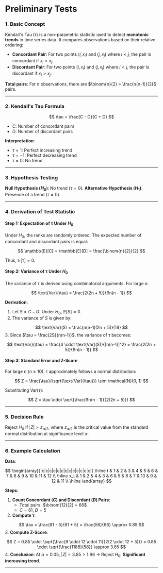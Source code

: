 # Preliminary Tests


### **1. Basic Concept**

Kendall's Tau (τ) is a non-parametric statistic used to detect **monotonic trends** in time series data. It compares observations based on their relative ordering:

- **Concordant Pair**: For two points $(i, x_i)$ and $(j, x_j)$ where $i < j$, the pair is concordant if $x_i < x_j$.
- **Discordant Pair**: For two points $(i, x_i)$ and $(j, x_j)$ where $i < j$, the pair is discordant if $x_i > x_j$.

**Total pairs**: For $n$ observations, there are $\binom{n}{2} = \frac{n(n-1)}{2}$ pairs.

---

### **2. Kendall's Tau Formula**

$$
\tau = \frac{C - D}{C + D}
$$

- $C$: Number of concordant pairs
- $D$: Number of discordant pairs

**Interpretation**:

- $\tau = 1$: Perfect increasing trend
- $\tau = -1$: Perfect decreasing trend
- $\tau = 0$: No trend

---

### **3. Hypothesis Testing**

**Null Hypothesis ($H_0$)**: No trend ($\tau = 0$).
**Alternative Hypothesis ($H_1$)**: Presence of a trend ($\tau \ne 0$).

---

### **4. Derivation of Test Statistic**

#### **Step 1: Expectation of τ Under $H_0$**

Under $H_0$, the ranks are randomly ordered. The expected number of concordant and discordant pairs is equal:

$$
\mathbb{E}[C] = \mathbb{E}[D] = \frac{\binom{n}{2}}{2}
$$

Thus, $\mathbb{E}[\tau] = 0$.

#### **Step 2: Variance of τ Under $H_0$**

The variance of τ is derived using combinatorial arguments. For large $n$:

$$
\text{Var}(\tau) = \frac{2(2n + 5)}{9n(n - 1)}
$$

**Derivation**:

1. Let $S = C - D$. Under $H_0$, $\mathbb{E}[S] = 0$.
2. The variance of $S$ is given by:

$$
\text{Var}(S) = \frac{n(n-1)(2n + 5)}{18}
$$
3. Since $\tau = \frac{2S}{n(n-1)}$, the variance of τ becomes:

$$
\text{Var}(\tau) = \frac{4 \cdot \text{Var}(S)}{[n(n-1)]^2} = \frac{2(2n + 5)}{9n(n - 1)}
$$

#### **Step 3: Standard Error and Z-Score**

For large $n$ ($n \geq 10$), τ approximately follows a normal distribution:

$$
Z = \frac{\tau}{\sqrt{\text{Var}(\tau)}} \sim \mathcal{N}(0, 1)
$$

Substituting $\text{Var}(\tau)$:

$$
Z = \tau \cdot \sqrt{\frac{9n(n - 1)}{2(2n + 5)}}
$$

---

### **5. Decision Rule**

Reject $H_0$ if $|Z| > z_{\alpha/2}$, where $z_{\alpha/2}$ is the critical value from the standard normal distribution at significance level $\alpha$.

---

### **6. Example Calculation**

**Data**:

$$
\begin{array}{|c|c|c|c|c|c|c|c|c|c|c|c|c|}
\hline
t & 1 & 2 & 3 & 4 & 5 & 6 & 7 & 8 & 9 & 10 & 11 & 12 \\
\hline
x_t & 1 & 2 & 4 & 3 & 6 & 5 & 8 & 7 & 10 & 9 & 12 & 11 \\
\hline
\end{array}
$$

**Steps**:

1. **Count Concordant ($C$) and Discordant ($D$) Pairs**:
    - Total pairs: $\binom{12}{2} = 66$
    - $C = 61$, $D = 5$
2. **Compute τ**:

$$
\tau = \frac{61 - 5}{61 + 5} = \frac{56}{66} \approx 0.85
$$
3. **Compute Z-Score**:

$$
Z = 0.85 \cdot \sqrt{\frac{9 \cdot 12 \cdot 11}{2(2 \cdot 12 + 5)}} = 0.85 \cdot \sqrt{\frac{1188}{58}} \approx 3.85
$$
4. **Conclusion**: At $\alpha = 0.05$, $|Z| = 3.85 > 1.96$ → Reject $H_0$. **Significant increasing trend**.

---
